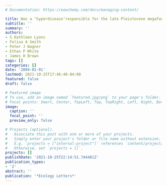 ```yaml
---
# Documentation: https://wowchemy.com/docs/managing-content/

title: Was a ‘hyperdisease’responsible for the late Pleistocene megafaunal extinction?
subtitle: ''
summary: ''
authors:
- S Kathleen Lyons
- Felisa A Smith
- Peter J Wagner
- Ethan P White
- James H Brown
tags: []
categories: []
date: '2004-01-01'
lastmod: 2021-10-25T17:46:48-04:00
featured: false
draft: false

# Featured image
# To use, add an image named `featured.jpg/png` to your page's folder.
# Focal points: Smart, Center, TopLeft, Top, TopRight, Left, Right, BottomLeft, Bottom, BottomRight.
image:
  caption: ''
  focal_point: ''
  preview_only: false

# Projects (optional).
#   Associate this post with one or more of your projects.
#   Simply enter your project's folder or file name without extension.
#   E.g. `projects = ["internal-project"]` references `content/project/deep-learning/index.md`.
#   Otherwise, set `projects = []`.
projects: []
publishDate: '2021-10-25T22:14:51.744481Z'
publication_types:
- '2'
abstract: ''
publication: '*Ecology Letters*'
---
```

